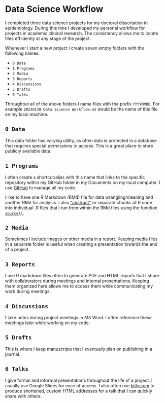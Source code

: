 # Data Science Workflow

I completed three data science projects for my doctoral dissertation in epidemiology. During this time I developed my personal workflow for projects in academic clinical research. The consistency allows me to locate files efficiently at any stage of the project.

Whenever I start a new project I create seven empty folders with the following names:

* `0 Data`
* `1 Programs`
* `2 Media`
* `3 Reports`
* `4 Discussions`
* `5 Drafts`
* `6 Talks`

Throughout all of the above folders I name files with the prefix `YYYYMMDD`. For example `20230130 Data Science Workflow.md` would be the name of this file on my local machine.


## `0 Data`

This data folder has varying utility, as often data is protected in a database that requires special permissions to access. This is a great place to store publicly available data.


## `1 Programs`

I often create a shortcut/alias with this name that links to the specific repository within my GitHub folder in my Documents on my local computer. I use [GitHub](https://github.com/dgrisafe/rookie-researcher/blob/main/Git%20and%20GitHub.md) to manage all my code.

I like to have one R Markdown (RMd) file for data wrangling/cleaning and another RMd for analysis. I also ["abstract"](https://en.wikipedia.org/wiki/Abstraction_principle_(computer_programming)) or separate chunks of R code into individual .R files that I run from within the RMd files using the function [`source()`](https://bookdown.org/yihui/rmarkdown-cookbook/source-script.html).


## `2 Media`

Sometimes I include images or other media in a report. Keeping media files in a separate folder is useful when creating a presentation towards the end of a project.  


## `3 Reports`

I use R markdown files often to generate PDF and HTML reports that I share with collaborators during meetings and internal presentations. Keeping them organized here allows me to access them while communicating my work during meetings.


## `4 Discussions`

I take notes during project meetings in MS Word. I often reference these meetings later while working on my code.


## `5 Drafts`

This is where I keep manuscripts that I eventually plan on publishing in a journal.


## `6 Talks`

I give formal and informal presentations throughout the life of a project. I usually use Google Slides for ease of access. I also often use [bitly.com](https://bitly.com/) to produce shortened, custom HTML addresses for a talk that I can quickly share with others.
